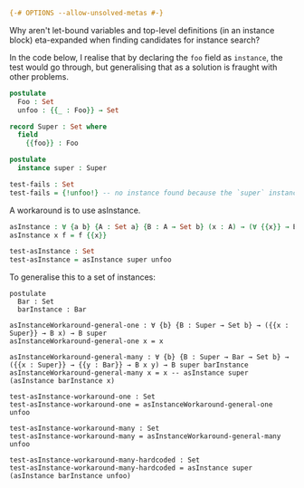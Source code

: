 ```agda
{-# OPTIONS --allow-unsolved-metas #-}
```

Why aren't let-bound variables and top-level definitions (in an instance block) eta-expanded when finding candidates for instance search?

In the code below, I realise that by declaring the `foo` field as `instance`, the test would go through, but generalising that as a solution is fraught with other problems.

```agda
postulate
  Foo : Set
  unfoo : {{_ : Foo}} → Set

record Super : Set where
  field
    {{foo}} : Foo

postulate
  instance super : Super

test-fails : Set
test-fails = {!unfoo!} -- no instance found because the `super` instance is not eta-expanded.
```

A workaround is to use asInstance.

```agda
asInstance : ∀ {a b} {A : Set a} {B : A → Set b} (x : A) → (∀ {{x}} → B x) → B x
asInstance x f = f {{x}}

test-asInstance : Set
test-asInstance = asInstance super unfoo
```

To generalise this to a set of instances:

```
postulate
  Bar : Set
  barInstance : Bar

asInstanceWorkaround-general-one : ∀ {b} {B : Super → Set b} → ({{x : Super}} → B x) → B super
asInstanceWorkaround-general-one x = x

asInstanceWorkaround-general-many : ∀ {b} {B : Super → Bar → Set b} → ({{x : Super}} → {{y : Bar}} → B x y) → B super barInstance
asInstanceWorkaround-general-many x = x -- asInstance super (asInstance barInstance x)

test-asInstance-workaround-one : Set
test-asInstance-workaround-one = asInstanceWorkaround-general-one unfoo

test-asInstance-workaround-many : Set
test-asInstance-workaround-many = asInstanceWorkaround-general-many unfoo

test-asInstance-workaround-many-hardcoded : Set
test-asInstance-workaround-many-hardcoded = asInstance super (asInstance barInstance unfoo)
